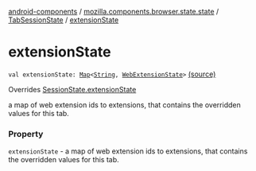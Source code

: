 [android-components](../../index.md) / [mozilla.components.browser.state.state](../index.md) / [TabSessionState](index.md) / [extensionState](./extension-state.md)

# extensionState

`val extensionState: `[`Map`](https://kotlinlang.org/api/latest/jvm/stdlib/kotlin.collections/-map/index.html)`<`[`String`](https://kotlinlang.org/api/latest/jvm/stdlib/kotlin/-string/index.html)`, `[`WebExtensionState`](../-web-extension-state/index.md)`>` [(source)](https://github.com/mozilla-mobile/android-components/blob/master/components/browser/state/src/main/java/mozilla/components/browser/state/state/TabSessionState.kt#L29)

Overrides [SessionState.extensionState](../-session-state/extension-state.md)

a map of web extension ids to extensions,
that contains the overridden values for this tab.

### Property

`extensionState` - a map of web extension ids to extensions,
that contains the overridden values for this tab.